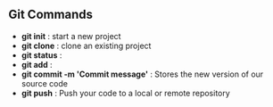 ## Git Commands

- **git init** : start a new project
- **git clone** : clone an existing project
- **git status** :
- **git add** :
- **git commit -m 'Commit message'** : Stores the new version of our source code
- **git push** : Push your code to a local or remote repository
